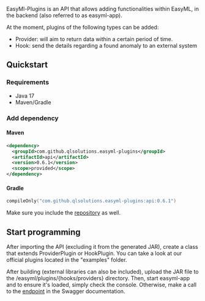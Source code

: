 EasyMl-Plugins is an API that allows adding functionalities within EasyML, in the backend (also
referred to as easyml-app).

At the moment, plugins of the following types can be added:

- Provider: will aim to return data within a certain period of time.
- Hook: send the details regarding a found anomaly to an external system

## Quickstart

### Requirements

* Java 17
* Maven/Gradle

### Add dependency

#### Maven

```xml
<dependency>
  <groupId>com.github.qlsolutions.easyml-plugins</groupId>
  <artifactId>api</artifactId>
  <version>0.6.1</version>
  <scope>provided</scope>
</dependency>
```

#### Gradle

```kotlin
compileOnly("com.github.qlsolutions.easyml-plugins:api:0.6.1")
```

Make sure you include the <a href="https://jitpack.io/">repository</a> as well.

## Start programming

After importing the API (excluding it from the generated JAR), create a class that extends
ProviderPlugin or HookPlugin. You can take a look at our official plugins located in the "examples"
folder.

After building (external libraries can also be included), upload the JAR file to the
/easyml/plugins/{hooks/providers} directory.
Then, start easyml-app and to ensure it's loaded, simply check the console. Otherwise, make a call
to the [endpoint]() in the Swagger documentation.
